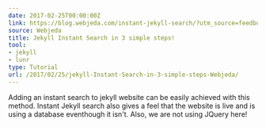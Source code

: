 ```yaml
---
date: 2017-02-25T00:00:00Z
link: https://blog.webjeda.com/instant-jekyll-search/?utm_source=feedburner&utm_medium=twitter&utm_campaign=Feed%3A+webjedablog+%28WebJeda+Blog%29
source: Webjeda
title: Jekyll Instant Search in 3 simple steps!
tool:
- jekyll
- lunr
type: Tutorial
url: /2017/02/25/jekyll-Instant-Search-in-3-simple-steps-Webjeda/
---
```


Adding an instant search to jekyll website can be easily achieved with this method. Instant Jekyll search also gives a feel that the website is live and is using a database eventhough it isn't. Also, we are not using JQuery here!





